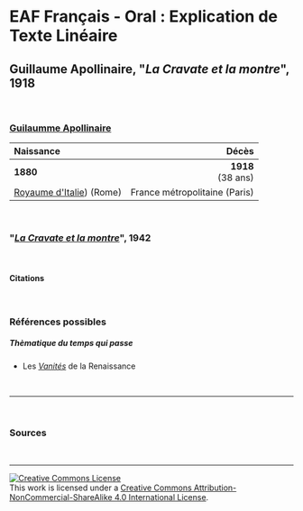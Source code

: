 # EAF Français - Oral : Explication de Texte Linéaire

## Guillaume Apollinaire, "*La Cravate et la montre*", 1918

&nbsp;

### [Guilaumme Apollinaire](https://fr.wikipedia.org/wiki/Guillaume_Apollinaire)
|Naissance|Décès|
|:-|-:|
|**1880**|**1918**<br>(38 ans)|
|[Royaume d'Italie](https://fr.wikipedia.org/wiki/Royaume_d'Italie_(1861-1946))) (Rome)|France métropolitaine (Paris)|

&nbsp;

### "[*La Cravate et la montre*](https://fr.wikisource.org/wiki/Calligrammes/La_Cravate_et_la_montre)", 1942

&nbsp;

#### Citations

&nbsp;

### Références possibles

##### Thèmatique du temps qui passe

- Les [*Vanités*](https://fr.wikipedia.org/wiki/Vanit%C3%A9) de la Renaissance

&nbsp;

---

&nbsp;

### Sources

<!-- - MY SOURCE IS THAT I MADE IT THE FUCK UP -->

&nbsp;

---

<a rel="license" href="http://creativecommons.org/licenses/by-nc-sa/4.0/"><img alt="Creative Commons License" style="border-width:0" src="https://i.creativecommons.org/l/by-nc-sa/4.0/88x31.png" /></a><br />This work is licensed under a <a rel="license" href="http://creativecommons.org/licenses/by-nc-sa/4.0/">Creative Commons Attribution-NonCommercial-ShareAlike 4.0 International License</a>.